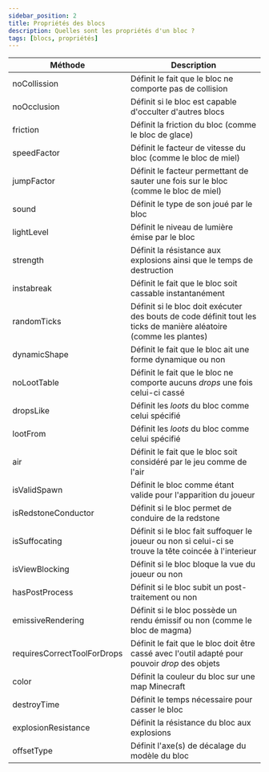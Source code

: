```yaml
---
sidebar_position: 2
title: Propriétés des blocs
description: Quelles sont les propriétés d'un bloc ?
tags: [blocs, propriétés]
---
```


| Méthode                     | Description                                                                                                        |
|-----------------------------|--------------------------------------------------------------------------------------------------------------------|
| noCollission                | Définit le fait que le bloc ne comporte pas de collision                                                           |
| noOcclusion                 | Définit si le bloc est capable d'occulter d'autres blocs                                                           |
| friction                    | Définit la friction du bloc (comme le bloc de glace)                                                               |
| speedFactor                 | Définit le facteur de vitesse du bloc (comme le bloc de miel)                                                      |
| jumpFactor                  | Définit le facteur permettant de sauter une fois sur le bloc (comme le bloc de miel)                               |
| sound                       | Définit le type de son joué par le bloc                                                                            |
| lightLevel                  | Définit le niveau de lumière émise par le bloc                                                                     |
| strength                    | Définit la résistance aux explosions ainsi que le temps de destruction                                             |
| instabreak                  | Définit le fait que le bloc soit cassable instantanément                                                           |
| randomTicks                 | Définit si le bloc doit exécuter des bouts de code définit tout les ticks de manière aléatoire (comme les plantes) |
| dynamicShape                | Définit le fait que le bloc ait une forme dynamique ou non                                                         |
| noLootTable                 | Définit le fait que le bloc ne comporte aucuns _drops_ une fois celui-ci cassé                                     |
| dropsLike                   | Définit les _loots_ du bloc comme celui spécifié                                                                   |
| lootFrom                    | Définit les _loots_ du bloc comme celui spécifié                                                                   |
| air                         | Définit le fait que le bloc soit considéré par le jeu comme de l'air                                               |
| isValidSpawn                | Définit le bloc comme étant valide pour l'apparition du joueur                                                     |
| isRedstoneConductor         | Définit si le bloc permet de conduire de la redstone                                                               |
| isSuffocating               | Définit si le bloc fait suffoquer le joueur ou non si celui-ci se trouve la tête coincée à l'interieur             |
| isViewBlocking              | Définit si le bloc bloque la vue du joueur ou non                                                                  |
| hasPostProcess              | Définit si le bloc subit un post-traitement ou non                                                                 |
| emissiveRendering           | Définit si le bloc possède un rendu émissif ou non (comme le bloc de magma)                                        |
| requiresCorrectToolForDrops | Définit le fait que le bloc doit être cassé avec l'outil adapté pour pouvoir _drop_ des objets                     |
| color                       | Définit la couleur du bloc sur une map Minecraft                                                                   |
| destroyTime                 | Définit le temps nécessaire pour casser le bloc                                                                    |
| explosionResistance         | Définit la résistance du bloc aux explosions                                                                       |
| offsetType                  | Définit l'axe(s) de décalage du modèle du bloc                                                                     |